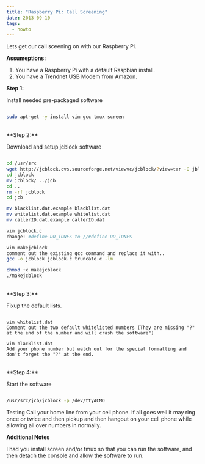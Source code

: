 ```yaml
---
title: "Raspberry Pi: Call Screening"
date: 2013-09-10
tags:
  - howto
---
```

Lets get our call sceening on with our Raspberry Pi.

<!--more-->

**Assumeptions:**

 1. You have a Raspberry Pi with a default Raspbian install.
 2. You have a Trendnet USB Modem from Amazon.

**Step 1:**

Install needed pre-packaged software

```bash

sudo apt-get -y install vim gcc tmux screen

```
<br>
**Step 2:**

Download and setup jcblock software

```bash

cd /usr/src
wget http://jcblock.cvs.sourceforge.net/viewvc/jcblock/?view=tar -O jblock.tar.gz
cd jcblock
mv jcblock/ ../jcb
cd ..
rm -rf jcblock
cd jcb

mv blacklist.dat.example blacklist.dat
mv whitelist.dat.example whitelist.dat
mv callerID.dat.example callerID.dat

vim jcblock.c
change: #define DO_TONES to //#define DO_TONES

vim makejcblock
comment out the existing gcc command and replace it with..
gcc -o jcblock jcblock.c truncate.c -lm

chmod +x makejcblock
./makejcblock

```
<br>
**Step 3:**

Fixup the default lists.

```

vim whitelist.dat
Comment out the two default whitelisted numbers (They are missing "?" at the end of the number and will crash the software")

vim blacklist.dat
Add your phone number but watch out for the special formatting and don't forget the "?" at the end.
```
<br>
**Step 4:**

Start the software

``` bash

/usr/src/jcb/jcblock -p /dev/ttyACMO

```
Testing
Call your home line from your cell phone. If all goes well it may ring once or twice and then pickup and then hangout on your cell phone while allowing all over numbers in normally.

**Additional Notes**

I had you install screen and/or tmux so that you can run the software, and then detach the console and allow the software to run.


